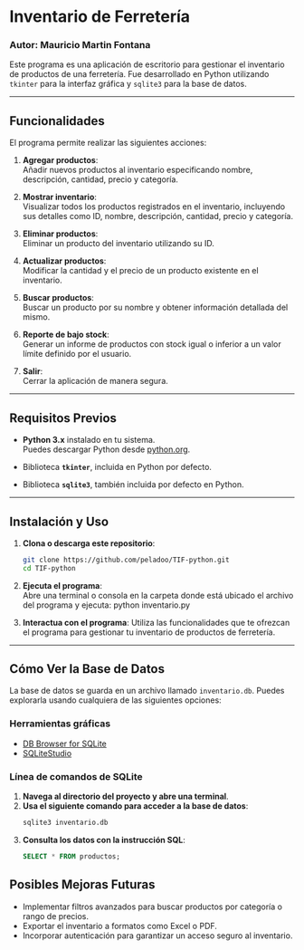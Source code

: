 # Inventario de Ferretería

### Autor: **Mauricio Martin Fontana**

Este programa es una aplicación de escritorio para gestionar el inventario de productos de una ferretería. Fue desarrollado en Python utilizando `tkinter` para la interfaz gráfica y `sqlite3` para la base de datos.

---

## Funcionalidades

El programa permite realizar las siguientes acciones:

1. **Agregar productos**:  
   Añadir nuevos productos al inventario especificando nombre, descripción, cantidad, precio y categoría.

2. **Mostrar inventario**:  
   Visualizar todos los productos registrados en el inventario, incluyendo sus detalles como ID, nombre, descripción, cantidad, precio y categoría.

3. **Eliminar productos**:  
   Eliminar un producto del inventario utilizando su ID.

4. **Actualizar productos**:  
   Modificar la cantidad y el precio de un producto existente en el inventario.

5. **Buscar productos**:  
   Buscar un producto por su nombre y obtener información detallada del mismo.

6. **Reporte de bajo stock**:  
   Generar un informe de productos con stock igual o inferior a un valor límite definido por el usuario.

7. **Salir**:  
   Cerrar la aplicación de manera segura.

---

## Requisitos Previos

- **Python 3.x** instalado en tu sistema.  
  Puedes descargar Python desde [python.org](https://www.python.org/).

- Biblioteca **`tkinter`**, incluida en Python por defecto.

- Biblioteca **`sqlite3`**, también incluida por defecto en Python.

---

## Instalación y Uso

1. **Clona o descarga este repositorio**:

   ```bash
   git clone https://github.com/peladoo/TIF-python.git
   cd TIF-python

   ```

2. **Ejecuta el programa**:  
   Abre una terminal o consola en la carpeta donde está ubicado el archivo del programa y ejecuta:
   python inventario.py

3. **Interactua con el programa**:
   Utiliza las funcionalidades que te ofrezcan el programa para gestionar tu inventario de productos de ferretería.

---

## Cómo Ver la Base de Datos

La base de datos se guarda en un archivo llamado `inventario.db`. Puedes explorarla usando cualquiera de las siguientes opciones:

### Herramientas gráficas

- [DB Browser for SQLite](https://sqlitebrowser.org/)
- [SQLiteStudio](https://sqlitestudio.pl/)

### Línea de comandos de SQLite

1. **Navega al directorio del proyecto y abre una terminal**.
2. **Usa el siguiente comando para acceder a la base de datos**:
   ```bash
   sqlite3 inventario.db
   ```
3. **Consulta los datos con la instrucción SQL**:
   ```sql
   SELECT * FROM productos;
   ```

## Posibles Mejoras Futuras

- Implementar filtros avanzados para buscar productos por categoría o rango de precios.
- Exportar el inventario a formatos como Excel o PDF.
- Incorporar autenticación para garantizar un acceso seguro al inventario.
